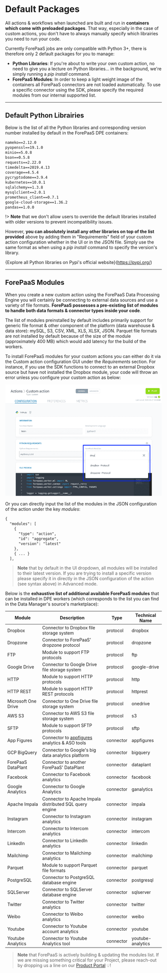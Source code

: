 # Default Packages

All actions & workflows when launched are built and run in **containers which come with preloaded packages**. That way, especially in the case of custom actions, you don't have to always manually specify which librairies you need to run your code.

Currently ForePaaS jobs are only compatible with Python 3+, there is therefore only 2 default packages for you to manage:
* **Python Libraries**: If you're about to write your own custom action, no need to give you a lecture on Python libraries... in the background, we're simply running a *pip install* command.
* **ForePaaS Modules**: In order to keep a light weight image of the containers all ForePaaS connectors are not loaded automatically. To use a specific connector using the SDK, please specify the required modules from our internal supported list.

---
## Default Python Librairies

Below is the list of all the Python libraries and corresponding version number installed by default in the ForePaaS DPE containers:

```
nameko==2.12.0
pyopenssl==19.1.0
minio==5.0.8
bson==0.5.8
requests==2.22.0
timedelta==2019.4.13
coverage==4.5.4
pycryptodome==3.9.4
kubernetes==10.0.1
sqlalchemy==1.3.8
mysqlclient==2.0.1
prometheus_client==0.7.1
google-cloud-storage==1.36.2
pandas==1.0.0
```

!> **Note** that we don't allow users to override the default libraries installed with older versions to prevent incompatibility issues.

However, **you can absolutely install any other libraries on top of the list provided** above by adding them in "Requirements" field of your custom action configuration whether in the UI or in the JSON file. Simply use the same format as when using a *pip install* command to specify the version's library.

{Explore all Python libraries on Pypi's official website}(https://pypi.org/)

---
## ForePaaS Modules

When you create a new custom action using the ForePaaS Data Processing Engine you will certainly be connecting to external data sources and use a variety of file formats. **ForePaaS possesses a pre-existing list of modules to handle both data formats & connector types inside your code**. 

The list of modules preinstalled by default includes primarily support for generic file format & other component of the platform (data warehouse & data store): mySQL, S3, CSV, XML, XLS, XLSX, JSON. Parquet file formats are not installed by default because of the size of the module (approximately 400 MB) which would add latency for the build of the workers.

To install ForePaaS modules for your custom actions you can either do it via the Custom action configuration GUI under the *Requirements* section. For instance, if you use the SDK functions to connect to an external Dropbox source but have not installed the Dropbox module, your code will throw an error unless you configure your custom action as below:

![Creation screen of a custom action](picts/fp-modules.png)

Or you can directly input the list of the modules in the JSON configuration of the action under the key *modules*:

```
{
  "modules": [
    {
      "type": "action",
      "id": "aggregate",
      "version": "latest"
    },
    { ... }
  ],
```

> **Note** that by default in the UI dropdown, all modules will be installed to their latest version. If you are trying to install a specific version please specify it in directly in the JSON configuration of the action (see syntax above) in Advanced mode.

Below is the **exhaustive list of additional available ForePaaS modules** that can be installed in DPE workers (which corresponds to the list you can find in the Data Manager's source's marketplace):

| Module | Description | Type | Technical Name |
| --- | --- | --- | --- |
| Dropbox | Connector to Dropbox file storage system | protocol | dropbox |
| Dropzone | Connector to ForePaaS' dropzone protocol | protocol | dropzone |
| FTP | Module to support FTP protocols | protocol | ftp |
| Google Drive | Connector to Google Drive file storage system | protocol | google-drive |
| HTTP | Module to support HTTP protocols | protocol | http |
| HTTP REST | Module to support HTTP REST protocols | protocol | httprest |
| Microsoft One Drive | Connector to One Drive file storage system | protocol | onedrive |
| AWS S3 | Connector to AWS S3 file storage system | protocol | s3 |
| SFTP | Module to support SFTP protocols | protocol | sftp |
| App Figures | Connector to [appfigures](https://appfigures.com/) analytics & ASO tools | connector | appfigures |
| GCP BigQuery | Connector to Google's big data analytics platform | connector | bigquery |
| ForePaaS DataPlant | Connector to another ForePaaS' DataPlant | connector | dataplant |
| Facebook | Connector to Facebook analytics | connector | facebook |
| Google Analytics | Connector to Google Analytics | connector | ganalytics |
| Apache Impala | Connector to Apache Impala distributed SQL query engine | connector | impala |
| Instagram | Connector to Instagram analytics | connector | instagram |
| Intercom | Connector to Intercom analytics | connector | intercom |
| LinkedIn | Connector to LinkedIn analytics | connector | linkedin |
| Mailchimp | Connector to Mailchimp analytics | connector | mailchimp |
| Parquet | Module to support Parquet file formats | connector | parquet |
| PostgreSQL | Connector to PostgreSQL database engine | connector | postgresql |
| SQLServer | Connector to SQLServer database engine | connector | sqlserver |
| Twitter | Connector to Twitter analytics | connector | twitter |
| Weibo | Connector to Weibo analytics | connector | weibo |
| Youtube | Connector to Youtube account analytics | connector | youtube |
| Youtube Analytics | Connector to Youtube Analytics tool | connector | youtube-analytics |

> **Note** that ForePaaS is actively building & updating the modules list. If we are missing something critical for your Project, please reach-out by dropping us a line on our [Product Portal](https://hq.forepaas.io/#/features) 💡!